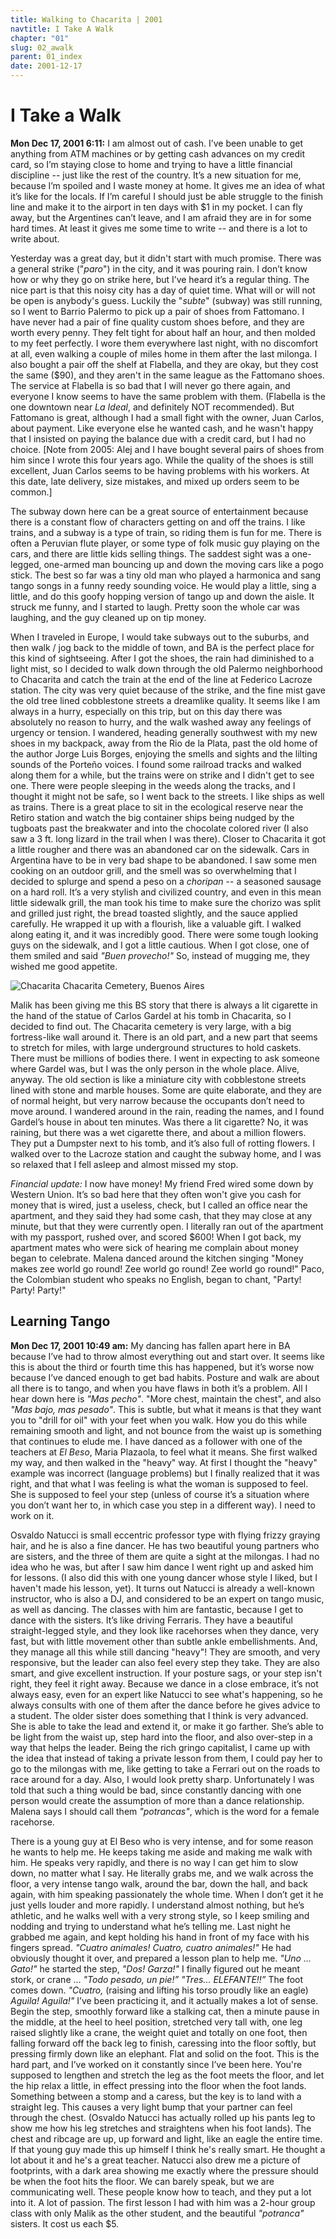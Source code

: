 ```yaml
---
title: Walking to Chacarita | 2001
navtitle: I Take A Walk
chapter: "01"
slug: 02_awalk
parent: 01_index
date: 2001-12-17
---
```


# I Take a Walk

**Mon Dec 17, 2001 6:11:**
I am almost out of cash.
I’ve been unable to get anything from ATM machines or by getting cash advances on my credit card, so I’m staying close to home and trying to have a little financial discipline -- just like the rest of the country.
It’s a new situation for me, because I’m spoiled and I waste money at home.
It gives me an idea of what it’s like for the locals.
If I’m careful I should just be able struggle to the finish line and make it to the airport in ten days with $1 in my pocket.
I can fly away, but the Argentines can’t leave, and I am afraid they are in for some hard times.
At least it gives me some time to write -- and there is a lot to write about.

Yesterday was a great day, but it didn't start with much promise.
There was a general strike ("_paro_") in the city, and it was pouring rain.
I don’t know how or why they go on strike here, but I’ve heard it’s a regular thing.
The nice part is that this noisy city has a day of quiet time.
What will or will not be open is anybody's guess.
Luckily the "_subte_" (subway) was still running, so I went to Barrio Palermo to pick up a pair of shoes from Fattomano.
I have never had a pair of fine quality custom shoes before, and they are worth every penny.
They felt tight for about half an hour, and then molded to my feet perfectly.
I wore them everywhere last night, with no discomfort at all, even walking a couple of miles home in them after the last milonga.
I also bought a pair off the shelf at Flabella, and they are okay, but they cost the same ($90), and they aren't in the same league as the Fattomano shoes.
The service at Flabella is so bad that I will never go there again, and everyone I know seems to have the same problem with them.
(Flabella is the one downtown near _La Ideal_, and definitely NOT recommended).
But Fattomano is great, although I had a small fight with the owner, Juan Carlos, about payment.
Like everyone else he wanted cash, and he wasn't happy that I insisted on paying the balance due with a credit card, but I had no choice.
\[Note from 2005: Alej and I have bought several pairs of shoes from him since I wrote this four years ago.
While the quality of the shoes is still excellent, Juan Carlos seems to be having problems with his workers.
At this date, late delivery, size mistakes, and mixed up orders seem to be common.\]

The subway down here can be a great source of entertainment because there is a constant flow of characters getting on and off the trains.
I like trains, and a subway is a type of train, so riding them is fun for me.
There is often a Peruvian flute player, or some type of folk music guy playing on the cars, and there are little kids selling things.
The saddest sight was a one-legged, one-armed man bouncing up and down the moving cars like a pogo stick.
The best so far was a tiny old man who played a harmonica and sang tango songs in a funny reedy sounding voice.
He would play a little, sing a little, and do this goofy hopping version of tango up and down the aisle.
It struck me funny, and I started to laugh.
Pretty soon the whole car was laughing, and the guy cleaned up on tip money.

When I traveled in Europe, I would take subways out to the suburbs, and then walk / jog back to the middle of town, and BA is the perfect place for this kind of sightseeing.
After I got the shoes, the rain had diminished to a light mist, so I decided to walk down through the old Palermo neighborhood to Chacarita and catch the train at the end of the line at Federico Lacroze station.
The city was very quiet because of the strike, and the fine mist gave the old tree lined cobblestone streets a dreamlike quality.
It seems like I am always in a hurry, especially on this trip, but on this day there was absolutely no reason to hurry, and the walk washed away any feelings of urgency or tension.
I wandered, heading generally southwest with my new shoes in my backpack, away from the Rio de la Plata, past the old home of the author Jorge Luis Borges, enjoying the smells and sights and the lilting sounds of the Porteño voices.
I found some railroad tracks and walked along them for a while, but the trains were on strike and I didn't get to see one.
There were people sleeping in the weeds along the tracks, and I thought it might not be safe, so I went back to the streets.
I like ships as well as trains.
There is a great place to sit in the ecological reserve near the Retiro station and watch the big container ships being nudged by the tugboats past the breakwater and into the chocolate colored river
(I also saw a 3 ft. long lizard in the trail when I was there).
Closer to Chacarita it got a little rougher and there was an abandoned car on the sidewalk.
Cars in Argentina have to be in very bad shape to be abandoned.
I saw some men cooking on an outdoor grill, and the smell was so overwhelming that I decided to splurge and spend a peso on a _choripan_ -- a seasoned sausage on a hard roll.
It’s a very stylish and civilized country, and even in this mean little sidewalk grill, the man took his time to make sure the chorizo was split and grilled just right, the bread toasted slightly, and the sauce applied carefully.
He wrapped it up with a flourish, like a valuable gift.
I walked along eating it, and it was incredibly good.
There were some tough looking guys on the sidewalk, and I got a little cautious.
When I got close, one of them smiled and said _"Buen provecho!"_ So, instead of mugging me, they wished me good appetite.

![Chacarita]({{site.res}}/1_pics/image002.jpg)
Chacarita Cemetery, Buenos Aires

Malik has been giving me this BS story that there is always a lit cigarette in the hand of the statue of Carlos Gardel at his tomb in Chacarita, so I decided to find out.
The Chacarita cemetery is very large, with a big fortress-like wall around it.
There is an old part, and a new part that seems to stretch for miles, with large underground structures to hold caskets.
There must be millions of bodies there.
I went in expecting to ask someone where Gardel was, but I was the only person in the whole place.
Alive, anyway.
The old section is like a miniature city with cobblestone streets lined with stone and marble houses.
Some are quite elaborate, and they are of normal height, but very narrow because the occupants don’t need to move around.
I wandered around in the rain, reading the names, and I found Gardel’s house in about ten minutes.
Was there a lit cigarette? No, it was raining, but there was a wet cigarette there, and about a million flowers.
They put a Dumpster next to his tomb, and it’s also full of rotting flowers.
I walked over to the Lacroze station and caught the subway home, and I was so relaxed that I fell asleep and almost missed my stop.

_Financial update:_
I now have money!
My friend Fred wired some down by Western Union.
It’s so bad here that they often won't give you cash for money that is wired, just a useless, check, but I called an office near the apartment, and they said they had some cash, that they may close at any minute, but that they were currently open.
I literally ran out of the apartment with my passport, rushed over, and scored $600!
When I got back, my apartment mates who were sick of hearing me complain about money began to celebrate.
Malena danced around the kitchen singing "Money makes zee world go round! Zee world go round! Zee world go round!"
Paco, the Colombian student who speaks no English, began to chant, "Party! Party! Party!"

## Learning Tango

**Mon Dec 17, 2001 10:49 am:**
My dancing has fallen apart here in BA because I’ve had to throw almost everything out and start over.
It seems like this is about the third or fourth time this has happened, but it’s worse now because I’ve danced enough to get bad habits.
Posture and walk are about all there is to tango, and when you have flaws in both it’s a problem.
All I hear down here is _"Mas pecho"_.
"More chest, maintain the chest", and also _"Mas bajo, mas pesado"_.
This is subtle, but what it means is that they want you to "drill for oil" with your feet when you walk.
How you do this while remaining smooth and light, and not bounce from the waist up is something that continues to elude me.
I have danced as a follower with one of the teachers at _El Beso_, Maria Plazaola, to feel what it means.
She first walked my way, and then walked in the "heavy" way.
At first I thought the "heavy" example was incorrect (language problems) but I finally realized that it was right, and that what I was feeling is what the woman is supposed to feel.
She is supposed to feel your step (unless of course it’s a situation where you don’t want her to, in which case you step in a different way).
I need to work on it.

Osvaldo Natucci is small eccentric professor type with flying frizzy graying hair, and he is also a fine dancer.
He has two beautiful young partners who are sisters, and the three of them are quite a sight at the milongas.
I had no idea who he was, but after I saw him dance I went right up and asked him for lessons.
(I also did this with one young dancer whose style I liked, but I haven't made his lesson, yet).
It turns out Natucci is already a well-known instructor, who is also a DJ, and considered to be an expert on tango music, as well as dancing.
The classes with him are fantastic, because I get to dance with the sisters.
It’s like driving Ferraris.
They have a beautiful straight-legged style, and they look like racehorses when they dance, very fast, but with little movement other than subtle ankle embellishments.
And, they manage all this while still dancing "heavy"!
They are smooth, and very responsive, but the leader can also feel every step they take.
They are also smart, and give excellent instruction.
If your posture sags, or your step isn't right, they feel it right away.
Because we dance in a close embrace, it’s not always easy, even for an expert like Natucci to see what's happening, so he always consults with one of them after the dance before he gives advice to a student.
The older sister does something that I think is very advanced.
She is able to take the lead and extend it, or make it go farther.
She’s able to be light from the waist up, step hard into the floor, and also over-step in a way that helps the leader.
Being the rich gringo capitalist, I came up with the idea that instead of taking a private lesson from them, I could pay her to go to the milongas with me, like getting to take a Ferrari out on the roads to race around for a day.
Also, I would look pretty sharp.
Unfortunately I was told that such a thing would be bad, since constantly dancing with one person would create the assumption of more than a dance relationship.
Malena says I should call them _"potrancas"_, which is the word for a female racehorse.

There is a young guy at El Beso who is very intense, and for some reason he wants to help me.
He keeps taking me aside and making me walk with him.
He speaks very rapidly, and there is no way I can get him to slow down, no matter what I say.
He literally grabs me, and we walk across the floor, a very intense tango walk, around the bar, down the hall, and back again, with him speaking passionately the whole time.
When I don’t get it he just yells louder and more rapidly.
I understand almost nothing, but he’s athletic, and he walks well with a very strong style, so I keep smiling and nodding and trying to understand what he’s telling me.
Last night he grabbed me again, and kept holding his hand in front of my face with his fingers spread.
_"Cuatro animales! Cuatro, cuatro animales!"_
He had obviously thought it over, and prepared a lesson plan to help me.
_"Uno ... Gato!"_ he started the step, _"Dos! Garza!"_
I finally figured out he meant stork, or crane ...
_"Todo pesado, un pie!”_
_"Tres... ELEFANTE!!”_
The foot comes down.
_"Cuatro,_ (raising and lifting his torso proudly like an eagle)
_Aguila! Aguila!"_
I’ve been practicing it, and it actually makes a lot of sense.
Begin the step, smoothly forward like a stalking cat, then a minute pause in the middle, at the heel to heel position, stretched very tall with, one leg raised slightly like a crane, the weight quiet and totally on one foot, then falling forward off the back leg to finish, caressing into the floor softly, but pressing firmly down like an elephant.
Flat and solid on the foot.
This is the hard part, and I’ve worked on it constantly since I’ve been here.
You're supposed to lengthen and stretch the leg as the foot meets the floor, and let the hip relax a little, in effect pressing into the floor when the foot lands.
Something between a stomp and a caress, but the key is to land with a straight leg.
This causes a very light bump that your partner can feel through the chest.
(Osvaldo Natucci has actually rolled up his pants leg to show me how his leg stretches and straightens when his foot lands).
The chest and ribcage are up, up forward and light, like an eagle the entire time.
If that young guy made this up himself I think he's really smart.
He thought a lot about it and he's a great teacher.
Natucci also drew me a picture of footprints, with a dark area showing me exactly where the pressure should be when the foot hits the floor.
We can barely speak, but we are communicating well.
These people know how to teach, and they put a lot into it.
A lot of passion. The first lesson I had with him was a 2-hour group class with only Malik as the other student, and the beautiful _"potranca"_ sisters.
It cost us each $5.

